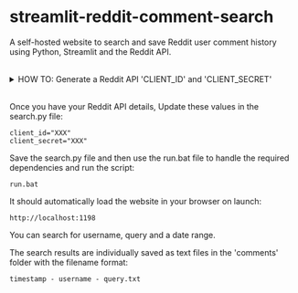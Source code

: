 # streamlit-reddit-comment-search
 A self-hosted website to search and save Reddit user comment history using Python, Streamlit and the Reddit API.
<br>
<br>

<details>
<summary>HOW TO: Generate a Reddit API 'CLIENT_ID' and 'CLIENT_SECRET'</summary>
 

 1. Click on Create a new app in the reddit app console: https://www.reddit.com/prefs/apps
 2. Name the app 'Reddit Comment Search'
 3. Select 'Script' from the list of radio buttons
 4. Add ther description 'A python script to search through reddit comment history."
 5. Use your public IP address as the about url and the redirect uri
 6. Confirm your status as a human
 7. The client_id will be the short-ish string of random characters underneath the name of the application
 8. The client_secret will be the "secret" listed under the application when you click on edit application
</details>

<br>


Once you have your Reddit API details, Update these values in the search.py file:
```
client_id="XXX"
client_secret="XXX"
```

Save the search.py file and then use the run.bat file to handle the required dependencies and run the script:
```
run.bat
```

It should automatically load the website in your browser on launch:
```
http://localhost:1198
```

You can search for username, query and a date range.

The search results are individually saved as text files in the 'comments' folder with the filename format:
```
timestamp - username - query.txt
```
